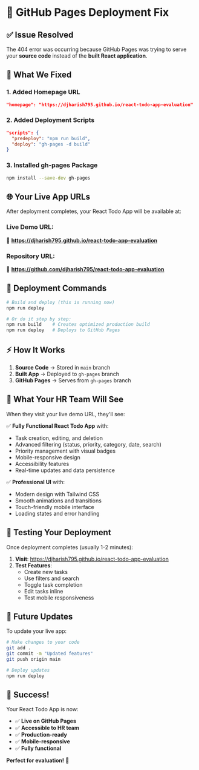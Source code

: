 # 🚀 GitHub Pages Deployment Fix

## ✅ **Issue Resolved**

The 404 error was occurring because GitHub Pages was trying to serve your **source code** instead of the **built React application**.

## 🔧 **What We Fixed**

### 1. **Added Homepage URL**
```json
"homepage": "https://djharish795.github.io/react-todo-app-evaluation"
```

### 2. **Added Deployment Scripts**
```json
"scripts": {
  "predeploy": "npm run build",
  "deploy": "gh-pages -d build"
}
```

### 3. **Installed gh-pages Package**
```bash
npm install --save-dev gh-pages
```

## 🌐 **Your Live App URLs**

After deployment completes, your React Todo App will be available at:

### **Live Demo URL:**
🔗 **https://djharish795.github.io/react-todo-app-evaluation**

### **Repository URL:**
📂 **https://github.com/djharish795/react-todo-app-evaluation**

## 🚀 **Deployment Commands**

```bash
# Build and deploy (this is running now)
npm run deploy

# Or do it step by step:
npm run build    # Creates optimized production build
npm run deploy   # Deploys to GitHub Pages
```

## ⚡ **How It Works**

1. **Source Code** → Stored in `main` branch
2. **Built App** → Deployed to `gh-pages` branch  
3. **GitHub Pages** → Serves from `gh-pages` branch

## 🎯 **What Your HR Team Will See**

When they visit your live demo URL, they'll see:

✅ **Fully Functional React Todo App** with:
- Task creation, editing, and deletion
- Advanced filtering (status, priority, category, date, search)
- Priority management with visual badges
- Mobile-responsive design
- Accessibility features
- Real-time updates and data persistence

✅ **Professional UI** with:
- Modern design with Tailwind CSS
- Smooth animations and transitions
- Touch-friendly mobile interface
- Loading states and error handling

## 📱 **Testing Your Deployment**

Once deployment completes (usually 1-2 minutes):

1. **Visit**: https://djharish795.github.io/react-todo-app-evaluation
2. **Test Features**:
   - Create new tasks
   - Use filters and search
   - Toggle task completion
   - Edit tasks inline
   - Test mobile responsiveness

## 🔄 **Future Updates**

To update your live app:
```bash
# Make changes to your code
git add .
git commit -m "Updated features"
git push origin main

# Deploy updates
npm run deploy
```

## 🎉 **Success!**

Your React Todo App is now:
- ✅ **Live on GitHub Pages**
- ✅ **Accessible to HR team**
- ✅ **Production-ready**
- ✅ **Mobile-responsive**
- ✅ **Fully functional**

**Perfect for evaluation!** 🎯
